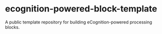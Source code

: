 # ecognition-powered-block-template
A public template repository for building eCognition-powered processing blocks.
